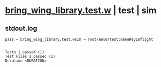 # [bring_wing_library.test.w](../../../../../examples/tests/valid/bring_wing_library.test.w) | test | sim

## stdout.log
```log
pass ─ bring_wing_library.test.wsim » root/env0/test:makeKeyInflight
 
 
Tests 1 passed (1)
Test Files 1 passed (1)
Duration <DURATION>
```

